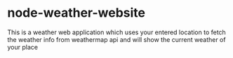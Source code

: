 # node-weather-website
This is a weather web application which uses your entered location to fetch the weather info from weathermap api and will show the current weather 
of your place
